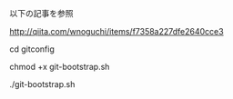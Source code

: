 以下の記事を参照

http://qiita.com/wnoguchi/items/f7358a227dfe2640cce3

cd gitconfig

chmod +x git-bootstrap.sh

./git-bootstrap.sh

